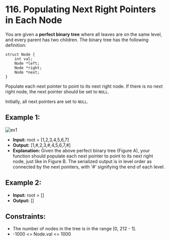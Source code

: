 # 116. Populating Next Right Pointers in Each Node

You are given a **perfect binary tree** where all leaves are on the same level, and every parent has two children. The binary tree has the following definition:

    struct Node {
        int val;
        Node *left;
        Node *right;
        Node *next;
    }

Populate each next pointer to point to its next right node. If there is no next right node, the next pointer should be set to `NULL`.

Initially, all next pointers are set to `NULL`.

## Example 1:

![ex1](https://assets.leetcode.com/uploads/2019/02/14/116_sample.png)

- **Input:** root = [1,2,3,4,5,6,7]
- **Output:** [1,#,2,3,#,4,5,6,7,#]
- **Explanation:** Given the above perfect binary tree (Figure A), your function should populate each next pointer to point to its next right node, just like in Figure B. The serialized output is in level order as connected by the next pointers, with '#' signifying the end of each level.

## Example 2:

- **Input:** root = []
- **Output:** []
 

## Constraints:

- The number of nodes in the tree is in the range [0, 212 - 1].
- -1000 <= Node.val <= 1000